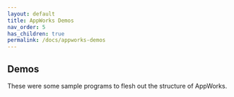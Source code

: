 ```yaml
---
layout: default
title: AppWorks Demos
nav_order: 5
has_children: true
permalink: /docs/appworks-demos
---
```


## Demos

These were some sample programs to flesh out the structure of AppWorks.
